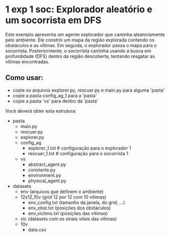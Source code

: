# 1 exp 1 soc: Explorador aleatório e um socorrista em DFS
Este exemplo apresenta um agente explorador que caminha aleatoriamente pelo ambiente. Ele constrói um mapa da região explorada contendo os obstáculos e as vítimas. Em seguida, o explorador passa o mapa para o socorrista. Posteriormente, o socorrista caminha usando a busca em profundidade (DFS) dentro da região descoberta, tentando resgatar as vítimas encontradas.

## Como usar:
- copie os arquivos explorer.py, rescuer.py e main.py para alguma 'pasta'
- copie a pasta config_ag_1 para a 'pasta'
- copie a pasta 'vs' para dentro da 'pasta'

Você deverá obter esta estrutura:
- pasta
  - main.py
  - rescuer.py
  - explorer.py
  - config_ag
    - explorer_1.txt    # configuração para o explorador 1
    - rescuer_1.txt     # configuração para o socorrista 1
  - vs
    - abstract_agent.py
    - constants.py
    - environment.py
    - physical_agent.py
- datasets
  -  env (arquivos que definem o ambiente)
    - 12x12_10v (grid 12 por 12 com 10 vítimas)
      - env_config.txt (tamanho da janela, do grid, ...)
      - env_obst.txt (posições dos obstáculos)
      - env_victims.txt (posições das vítimas)
  -  vic (datasets com os sinais vitais das vítimas)
    - 10v
      - data.csv
